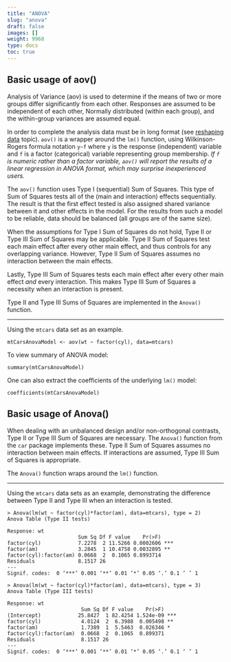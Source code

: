```yaml
---
title: "ANOVA"
slug: "anova"
draft: false
images: []
weight: 9968
type: docs
toc: true
---
```


## Basic usage of aov()
Analysis of Variance (aov) is used to determine if the means of two or more groups differ significantly from each other. Responses are assumed to be independent of each other, Normally distributed (within each group), and the within-group variances are assumed equal.

In order to complete the analysis data must be in long format (see [reshaping data](https://www.wikiod.com/r/reshaping-data-between-long-and-wide-forms) topic).
`aov()` is a wrapper around the `lm()` function, using Wilkinson-Rogers formula notation `y~f` where `y` is the response (independent) variable and `f` is a factor (categorical) variable representing group membership. *If `f` is numeric rather than a factor variable, `aov()` will report the results of a linear regression in ANOVA format, which may surprise inexperienced users.*

The `aov()` function uses Type I (sequential) Sum of Squares. This type of Sum of Squares tests all of the (main and interaction) effects sequentially. The result is that the first effect tested is also assigned shared variance between it and other effects in the model. For the results from such a model to be reliable, data should be balanced (all groups are of the same size).

When the assumptions for Type I Sum of Squares do not hold, Type II or Type III Sum of Squares may be applicable. Type II Sum of Squares test each main effect after every other main effect, and thus controls for any overlapping variance. However, Type II Sum of Squares assumes no interaction between the main effects.

Lastly, Type III Sum of Squares tests each main effect after every other main effect *and* every interaction. This makes Type III Sum of Squares a necessity when an interaction is present.

Type II and Type III Sums of Squares are implemented in the `Anova()` function.

---

Using the `mtcars` data set as an example.

    mtCarsAnovaModel <- aov(wt ~ factor(cyl), data=mtcars)

To view summary of ANOVA model:

    summary(mtCarsAnovaModel)

One can also extract the coefficients of the underlying `lm()` model:

    coefficients(mtCarsAnovaModel)



## Basic usage of Anova()
When dealing with an unbalanced design and/or non-orthogonal contrasts, Type II or Type III Sum of Squares are necessary. The `Anova()` function from the `car` package implements these. Type II Sum of Squares assumes no interaction between main effects. If interactions are assumed, Type III Sum of Squares is appropriate.

The `Anova()` function wraps around the `lm()` function.

---

Using the `mtcars` data sets as an example, demonstrating the difference between Type II and Type III when an interaction is tested.

    > Anova(lm(wt ~ factor(cyl)*factor(am), data=mtcars), type = 2)
    Anova Table (Type II tests)
    
    Response: wt
                           Sum Sq Df F value    Pr(>F)    
    factor(cyl)            7.2278  2 11.5266 0.0002606 ***
    factor(am)             3.2845  1 10.4758 0.0032895 ** 
    factor(cyl):factor(am) 0.0668  2  0.1065 0.8993714    
    Residuals              8.1517 26                      
    ---
    Signif. codes:  0 ‘***’ 0.001 ‘**’ 0.01 ‘*’ 0.05 ‘.’ 0.1 ‘ ’ 1

    > Anova(lm(wt ~ factor(cyl)*factor(am), data=mtcars), type = 3)
    Anova Table (Type III tests)
    
    Response: wt
                            Sum Sq Df F value    Pr(>F)    
    (Intercept)            25.8427  1 82.4254 1.524e-09 ***
    factor(cyl)             4.0124  2  6.3988  0.005498 ** 
    factor(am)              1.7389  1  5.5463  0.026346 *  
    factor(cyl):factor(am)  0.0668  2  0.1065  0.899371    
    Residuals               8.1517 26                      
    ---
    Signif. codes:  0 ‘***’ 0.001 ‘**’ 0.01 ‘*’ 0.05 ‘.’ 0.1 ‘ ’ 1

